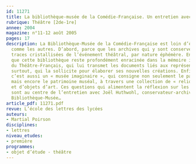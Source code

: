 ```yaml
---
id: 11271
title: La bibliothèque-musée de la Comédie-Française. Un entretien avec Joël Huthwohl
rubrique: Théâtre [2de-1re]
annee: 2004
magazine: n°11-12 août 2005
pages: 17
description: La Bibliothèque-Musée de la Comédie-Française est loin d’être une bibliothèque
  comme les autres. D’abord, parce que les archives qui y sont conservées sont les
  traces cristallisées de l’événement théâtral, par nature éphémère. Ensuite, parce
  que cette bibliothèque reste profondément enracinée dans la mémoire institutionnelle
  du Théâtre-Français, qui lui transmet les documents liés aux représentations, et
  surtout, qui la sollicite pour élaborer ses nouvelles créations. Enfin, parce que
  c’est aussi un « musée imaginaire », qui consigne non seulement le patrimoine écrit,
  mais encore le patrimoine muséal, à travers une collection de « reliques » historiques
  et d’objets d’art. Ces questions qui alimentent la réflexion sur les « arts vivants »
  sont au centre de l’entretien avec Joël Huthwohl, conservateur-archiviste de la
  Bibliothèque-Musée…
article_pdf: 11271.pdf
revue: L’école des lettres des lycées
auteurs:
- Martial Poirson
disciplines:
- lettres
niveau_etudes:
- première
programmes:
- objet d’étude - théâtre
---
```

